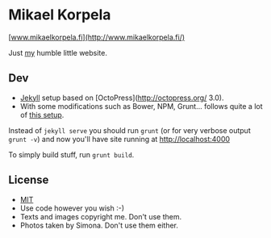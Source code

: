 # Mikael Korpela
[www.mikaelkorpela.fi](http://www.mikaelkorpela.fi/)

Just [my](https://github.com/simison) humble little website.

## Dev
* [Jekyll](http://jekyllrb.com/) setup based on [OctoPress](http://octopress.org/ 3.0).
* With some modifications such as Bower, NPM, Grunt... follows quite a lot of [this setup](http://www.aymerick.com/2014/07/22/jekyll-github-pages-bower-bootstrap.html).

Instead of `jekyll serve` you should run `grunt` (or for very verbose output `grunt -v`) and now you'll have site running at [http://localhost:4000](http://localhost:4000)

To simply build stuff, run `grunt build`.

## License
- [MIT](LICENSE)
- Use code however you wish :-)
- Texts and images copyright me. Don't use them.
- Photos taken by Simona. Don't use them either.

